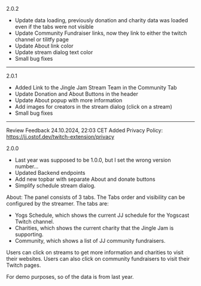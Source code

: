 2.0.2
- Update data loading, previously donation and charity data was loaded even if the tabs were not visible
- Update Community Fundraiser links, now they link to either the twitch channel or tilitfy page
- Update About link color
- Update stream dialog text color
- Small bug fixes

---

2.0.1
- Added Link to the Jingle Jam Stream Team in the Community Tab
- Update Donation and About Buttons in the header
- Update About popup with more information
- Add images for creators in the stream dialog (click on a stream)
- Small bug fixes

---

Review Feedback 24.10.2024, 22:03 CET
Added Privacy Policy: https://jj.ostof.dev/twitch-extension/privacy

2.0.0
- Last year was supposed to be 1.0.0, but I set the wrong version number...
- Updated Backend endpoints
- Add new topbar with separate About and donate buttons
- Simplify schedule stream dialog.

About:
The panel consists of 3 tabs.
The Tabs order and visibility can be configured by the streamer.
The tabs are:
- Yogs Schedule, which shows the current JJ schedule for the Yogscast Twitch channel.
- Charities, which shows the current charity that the Jingle Jam is supporting.
- Community, which shows a list of JJ community fundraisers.

Users can click on streams to get more information 
and charities to visit their websites.
Users can also click on community fundraisers to visit their Twitch pages.

For demo purposes, so of the data is from last year.
